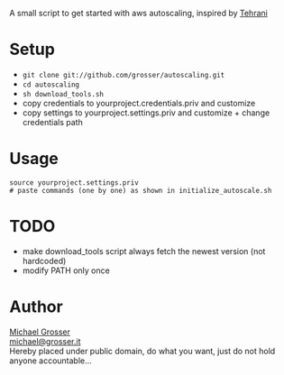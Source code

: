 A small script to get started with aws autoscaling, inspired by [Tehrani](http://mtehrani30.blogspot.com/2011/05/amazon-auto-scaling.html)

Setup
=====
 - `git clone git://github.com/grosser/autoscaling.git`
 - `cd autoscaling`
 - `sh download_tools.sh`
 - copy credentials to yourproject.credentials.priv and customize
 - copy settings to yourproject.settings.priv and customize + change credentials path

Usage
=====

    source yourproject.settings.priv
    # paste commands (one by one) as shown in initialize_autoscale.sh

TODO
====
 - make download_tools script always fetch the newest version (not hardcoded)
 - modify PATH only once

Author
======
[Michael Grosser](http://grosser.it)<br/>
michael@grosser.it<br/>
Hereby placed under public domain, do what you want, just do not hold anyone accountable...
